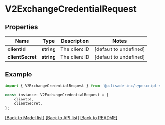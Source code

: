 # V2ExchangeCredentialRequest


## Properties

Name | Type | Description | Notes
------------ | ------------- | ------------- | -------------
**clientId** | **string** | The client ID | [default to undefined]
**clientSecret** | **string** | The client ID | [default to undefined]

## Example

```typescript
import { V2ExchangeCredentialRequest } from '@palisade-inc/typescript-sdk';

const instance: V2ExchangeCredentialRequest = {
    clientId,
    clientSecret,
};
```

[[Back to Model list]](../README.md#documentation-for-models) [[Back to API list]](../README.md#documentation-for-api-endpoints) [[Back to README]](../README.md)
